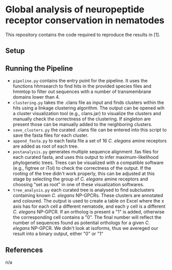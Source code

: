 Global analysis of neuropeptide receptor conservation in nematodes
==================================================================

This repository contains the code required to reproduce the results in [1].

Setup
-----

Running the Pipeline
--------------------
- `pipeline.py` contains the entry point for the pipeline. It uses the functions hhmsearch to find hits in the provided species files and hmmtop to filter out sequences with a number of transmembrane domains lower than 4.
- `clustering.py` takes the .clans file as input and finds clusters within the hits using a linkage clustering algorithm. The output can be opened wih a cluster visualization tool (e.g., clans.jar) to visualize the clusters and manually check the correctness of the clustering. If singleton are present those can be manually added to the neighboring clusters.
- `save_clusters.py` the curated .clans file can be entered into this script to save the fasta files for each cluster.
- `append_fasta.py` to each fasta file a set of 16 _C. elegans_ amine receptors are added as root of each tree.
- `postanalysis.py` generates multiple sequence alignment .fas files for each curated fasta, and uses this output to infer maximum-likelihood phylogenetic trees. Trees can be visualized with a compatible software (e.g., figtree or iTol) to check the correctness of the output. If the rooting of the tree didn't work properly, this can be adjusted at this stage by selecting the group of _C. elegans_ amine receptors and choosing "set as root" in one of these visualization softwares.
- `tree_analysis.py` each curated tree is analysed to find subclusters containing known _C. elegans_ NP-GPCRs. These clusters are annotated and coloured. The output is used to create a table on Excel where the x axis has for each cell a different nematode, and each y cell is a different _C. elegans_ NP-GPCR. If an ortholog is present a "1" is added, otherwise the corresponding cell contains a "0". The final number will reflect the number of sequences found as potential orthologs for a given _C. elegans_ NP-GPCR. We didn't look at isoforms, thus we avereged our result into a binary output, either "0" or "1"
 

References
----------
n/a
